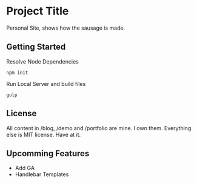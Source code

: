 # Project Title

Personal Site, shows how the sausage is made.

## Getting Started

Resolve Node Dependencies

```
npm init
```

Run Local Server and build files

```
gulp
```

## License

All content in /blog, /demo and /portfolio are mine. I own them. Everything else is MIT license. Have at it.

## Upcomming Features

- Add GA
- Handlebar Templates
